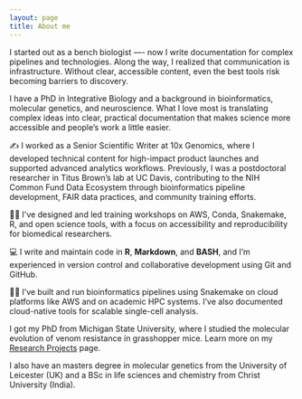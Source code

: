 ```yaml
---
layout: page
title: About me
---
```



I started out as a bench biologist —- now I write documentation for complex pipelines and technologies. Along the way, I realized that communication is infrastructure. Without clear, accessible content, even the best tools risk becoming barriers to discovery.

I have a PhD in Integrative Biology and a background in bioinformatics, molecular genetics, and neuroscience. What I love most is translating complex ideas into clear, practical documentation that makes science more accessible and people’s work a little easier.

&#9997;
I worked as a Senior Scientific Writer at 10x Genomics, where I developed technical content for high-impact product launches and supported advanced analytics workflows. Previously, I was a postdoctoral researcher in Titus Brown’s lab at UC Davis, contributing to the NIH Common Fund Data Ecosystem through bioinformatics pipeline development, FAIR data practices, and community training efforts.

&#128105;&#8205;&#128187;
I've designed and led training workshops on AWS, Conda, Snakemake, R, and open science tools, with a focus on accessibility and reproducibility for biomedical researchers.

&#128187;
I write and maintain code in <strong>R</strong>, <strong>Markdown</strong>, and <strong>BASH</strong>, and I’m experienced in version control and collaborative development using Git and GitHub.

&#128105;&#8205;&#128187;
I’ve built and run bioinformatics pipelines using Snakemake on cloud platforms like AWS and on academic HPC systems. I’ve also documented cloud-native tools for scalable single-cell analysis.

<span class="fa fa-graduation-cap about-icon"></span>
I got my PhD from Michigan State University, where I studied the molecular evolution of venom resistance in grasshopper mice. Learn more on my [Research Projects](./researchprojects.md) page.

<span class="fa fa-graduation-cap about-icon"></span>
I also have an masters degree in molecular genetics from the University of Leicester (UK) and a BSc in life sciences and chemistry from Christ University (India).